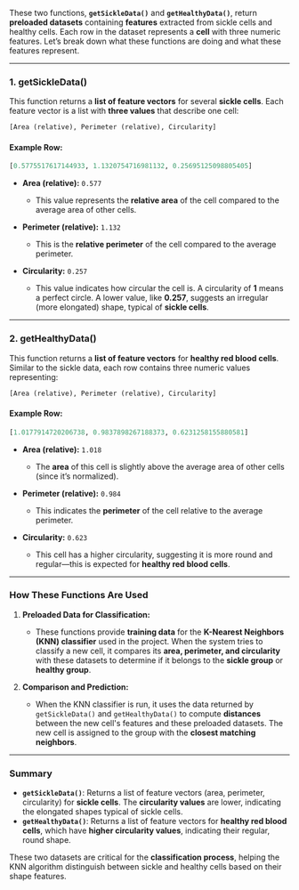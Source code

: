 These two functions, **`getSickleData()`** and **`getHealthyData()`**, return **preloaded datasets** containing **features** extracted from sickle cells and healthy cells. Each row in the dataset represents a **cell** with three numeric features. Let’s break down what these functions are doing and what these features represent.

---

### **1. getSickleData()**

This function returns a **list of feature vectors** for several **sickle cells**. Each feature vector is a list with **three values** that describe one cell:

```python
[Area (relative), Perimeter (relative), Circularity]
```

#### **Example Row:**
```python
[0.5775517617144933, 1.1320754716981132, 0.25695125098805405]
```

- **Area (relative):** `0.577`  
  - This value represents the **relative area** of the cell compared to the average area of other cells.

- **Perimeter (relative):** `1.132`  
  - This is the **relative perimeter** of the cell compared to the average perimeter.

- **Circularity:** `0.257`  
  - This value indicates how circular the cell is. A circularity of **1** means a perfect circle. A lower value, like **0.257**, suggests an irregular (more elongated) shape, typical of **sickle cells**.

---

### **2. getHealthyData()**

This function returns a **list of feature vectors** for **healthy red blood cells**. Similar to the sickle data, each row contains three numeric values representing:

```python
[Area (relative), Perimeter (relative), Circularity]
```

#### **Example Row:**
```python
[1.0177914720206738, 0.9837898267188373, 0.6231258155880581]
```

- **Area (relative):** `1.018`  
  - The **area** of this cell is slightly above the average area of other cells (since it’s normalized).

- **Perimeter (relative):** `0.984`  
  - This indicates the **perimeter** of the cell relative to the average perimeter.

- **Circularity:** `0.623`  
  - This cell has a higher circularity, suggesting it is more round and regular—this is expected for **healthy red blood cells**.

---

### **How These Functions Are Used**

1. **Preloaded Data for Classification:**
   - These functions provide **training data** for the **K-Nearest Neighbors (KNN) classifier** used in the project. When the system tries to classify a new cell, it compares its **area, perimeter, and circularity** with these datasets to determine if it belongs to the **sickle group** or **healthy group**.

2. **Comparison and Prediction:**
   - When the KNN classifier is run, it uses the data returned by `getSickleData()` and `getHealthyData()` to compute **distances** between the new cell's features and these preloaded datasets. The new cell is assigned to the group with the **closest matching neighbors**.

---

### **Summary**

- **`getSickleData()`**: Returns a list of feature vectors (area, perimeter, circularity) for **sickle cells**. The **circularity values** are lower, indicating the elongated shapes typical of sickle cells.
- **`getHealthyData()`**: Returns a list of feature vectors for **healthy red blood cells**, which have **higher circularity values**, indicating their regular, round shape.

These two datasets are critical for the **classification process**, helping the KNN algorithm distinguish between sickle and healthy cells based on their shape features.